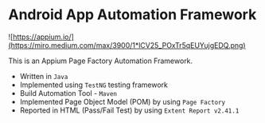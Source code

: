 # Android App Automation Framework

![https://appium.io/](https://miro.medium.com/max/3900/1*lCV25_POxTr5qEUYujgEDQ.png)

This is an Appium Page Factory Automation Framework.

* Written in `Java`
* Implemented using `TestNG` testing framework
* Build Automation Tool - `Maven`
* Implemented Page Object Model (POM) by using `Page Factory`
* Reported in HTML (Pass/Fail Test) by using `Extent Report v2.41.1`
